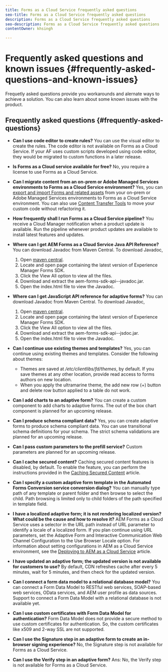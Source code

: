 ```yaml
---
title: Forms as a Cloud Service frequently asked questions 
seo-title: Forms as a Cloud Service frequently asked questions
description: Forms as a Cloud Service frequently asked questions
seo-description: Forms as a Cloud Service frequently asked questions
contentOwner: khsingh

---
```


# Frequently asked questions and known issues {#frequently-asked-questions-and-known-issues}

Frequetly asked questions provide you workarounds and alernate ways to achieve a solution. You can also learn about some known issues with the product.

## Frequently asked questions {#frequently-asked-questions}

* **Can I use code editor to create rules?** 
You can use the visual editor to create the rules. The code editor is not available on Forms as a Cloud Service. If your AF uses custom scripts developed using code editor, they would be migrated to custom functions in a later release. 

* **Is Forms as a Cloud service available for free?** 
No, you require a license to use Forms as a Cloud Service. 

* **Can I migrate content from an on-prem or Adobe Managed Services environments to Forms as a Cloud Service environment?**
Yes, you can [export and import Forms and related assets](import-export-forms-templates.md) from your on-prem or Adobe Managed Services environments to Forms as a Cloud Service environment. You can also use [Content Transfer Tools](https://docs.adobe.com/content/help/en/experience-manager-cloud-service/moving/home.html) to move your custom code without refactoring it.

* **How frequently shall I run Forms as a Cloud Service pipeline?**
You receive a Cloud Manager notification when a product update is available. Run the pipeline whenever product updates are available to install latest features and updates. 

* **Where can I get AEM Forms as a Cloud Service Java API Reference?**
You can download Javadoc from Maven Central. To download Javadoc, 
    1.	Open [maven central](https://mvnrepository.com/artifact/com.adobe.aem/aem-forms-sdk-api).
    2.	Locate and open page containing the latest version of Experience Manager Forms SDK.
    3.	Click the View All option to view all the files.
    4.	Download and extract the aem-forms-sdk-api-<version>-javadoc.jar.  
    5.	Open the index.html file to view the Javadoc. 


* **Where can I get JavaScript API reference for adaptive forms?**
You can download Javadoc from Maven Central. To download Javadoc, 
    1.	Open [maven central](https://mvnrepository.com/artifact/com.adobe.aem/aem-forms-sdk-api).
    2.	Locate and open page containing the latest version of Experience Manager Forms SDK.
    3.	Click the View All option to view all the files.
    4.	Download and extract the aem-forms-sdk-api-<version>-jsdoc.jar.  
    5.	Open the index.html file to view the Javadoc. 

* **Can I continue use existing themes and templates?**
Yes, you can continue using existing themes and templates. Consider the following about themes:
    * Themes are saved at */etc/clientlibs/fd/themes*, by default. If you save themes at any other location, provide read access to forms authors on new location. 
    * When you apply the ultramarine theme, the add new row (+) button and delete row button applied to a table do not work. 


* **Can I add charts to an adaptive form?** 
You can create a custom component to add charts to adaptive forms. The out of the box chart component is planned for an upcoming release. 

* **Can I produce schema compliant data?** 
Yes, you can create adaptive forms to produce schema compliant data. You can use transitional schema definitions for your schema. The strict schema validations are planned for an upcoming release.

* **Can I pass custom parameters to the prefill service?**
Custom parameters are planned for an upcoming release.

* **Can I cache secured content?**
Caching secured content features is disabled, by default. To enable the feature, you can perform the instructions provided in the [Caching Secured Content](https://docs.adobe.com/content/help/en/experience-manager-dispatcher/using/configuring/permissions-cache.html) article.


* **Can I specify a custom adaptive form template in the Automated Forms Conversion service conversion dialog?**
You can manually type path of any template or parent folder and then browse to select the child. Path browsing is limited only to child folders of the path specified in template field. 


* **I have a localized adaptive form; it is not rendering localized version? What could be the cause and how to resolve it?**
AEM Forms as a Cloud Service uses a selector in the URL path instead of URL parameter to identify a locale of a localized form. If you plan continue using URL parameters, set the Adaptive Form and Interactive Communication Web Channel Configuration to the Use Browser Locale option. For information about setting configurations in AEM as a Cloud Service environment, see the [Deploying to AEM as a Cloud Service](https://docs.adobe.com/content/help/en/experience-manager-cloud-service/implementing/deploying/overview.html#osgi-configuration) article. 


* **I have updated an adaptive form; the updated version is not available for customers to use?**
By default, CDN refreshes cache after every 5 minutes, wait for 5 minutes, and then check for the updated version. 

* **Can I connect a form data model to a relational database model?**
You can connect a Form Data Model to RESTful web services, SOAP-based web services, OData services, and AEM user profile as data sources. Support to connect a Form Data Model with a relational database is not available yet.  

* **Can I use custom certificates with Form Data Model for authentication?**
Form Data Model does not provide a secure method to use custom certificates for authentication. So, the custom certificates like x509 and 2-way SSL are not supported.  

* **Can I use the Signature step in an adaptive form to create an in-browser signing experience?**
No, the Signature step is not available for Forms as a Cloud Service.

* **Can I use the Verify step in an adaptive form?**
Ans: No, the Verify step is not available for Forms as a Cloud Service.
